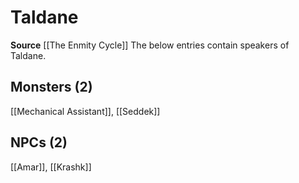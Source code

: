 ﻿---
id: '106'
name: Taldane
rarity: Common
source: '[[DATABASE/source/The Enmity Cycle|The Enmity Cycle]]'
trait: null
type: Language

---
# Taldane

**Source** [[The Enmity Cycle]]
The below entries contain speakers of Taldane.

## Monsters (2)

[[Mechanical Assistant]], [[Seddek]]

## NPCs (2)

[[Amar]], [[Krashk]]